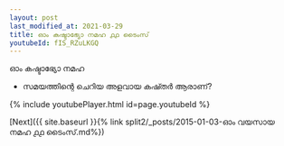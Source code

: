 ```yaml
---
layout: post
last_modified_at: 2021-03-29
title: ഓം കഷ്ടാഭ്യോ നമഹ ൧൧ ടൈംസ്
youtubeId: fIS_RZuLKGQ
---
```

 
 
 ഓം കഷ്ടാഭ്യോ നമഹ 
 
 -  സമയത്തിന്റെ ചെറിയ അളവായ കഷ്തർ ആരാണ്? 
 
  
 
  
 
 
 
 
 
 


{% include youtubePlayer.html id=page.youtubeId %}
 
[Next]({{ site.baseurl }}{% link  split2/_posts/2015-01-03-ഓം വയസായ നമഹ ൧൧ ടൈംസ്.md%})
 
